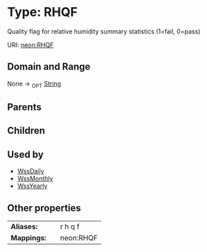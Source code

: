 
# Type: RHQF


Quality flag for relative humidity summary statistics (1=fail, 0=pass)

URI: [neon:RHQF](https://data.neonscience.org/RHQF)


## Domain and Range

None ->  <sub>OPT</sub> [String](types/String.md)

## Parents


## Children


## Used by

 * [WssDaily](WssDaily.md)
 * [WssMonthly](WssMonthly.md)
 * [WssYearly](WssYearly.md)

## Other properties

|  |  |  |
| --- | --- | --- |
| **Aliases:** | | r h q f |
| **Mappings:** | | neon:RHQF |

